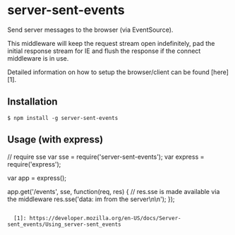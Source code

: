 server-sent-events
========

Send server messages to the browser (via EventSource).

This middleware will keep the request stream open indefinitely, pad the initial response stream for IE and flush the response if the connect middleware is in use.

Detailed information on how to setup the browser/client can be found [here][1].

Installation
--------

    $ npm install -g server-sent-events


Usage (with express)
--------

// require sse
var sse = require('server-sent-events');
var express = require('express');

var app = express();

app.get('/events', sse, function(req, res) {
	// res.sse is made available via the middleware
	res.sse('data: im from the server\n\n');
});
```

  [1]: https://developer.mozilla.org/en-US/docs/Server-sent_events/Using_server-sent_events